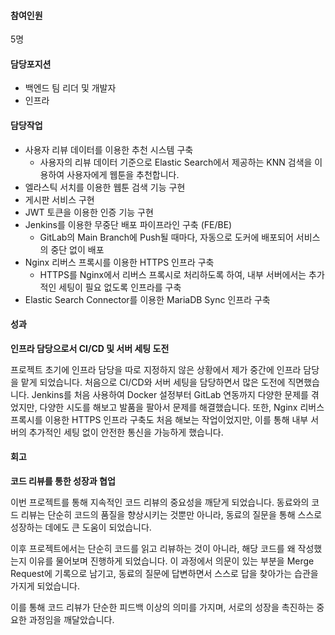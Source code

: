 #### 참여인원 
5명

#### 담당포지션
- 백엔드 팀 리더 및 개발자
- 인프라


#### 담당작업
- 사용자 리뷰 데이터를 이용한 추천 시스템 구축
    - 사용자의 리뷰 데이터 기준으로 Elastic Search에서 제공하는 KNN 검색을 이용하여 사용자에게 웹툰을 추천합니다.
- 엘라스틱 서치를 이용한 웹툰 검색 기능 구현
- 게시판 서비스 구현
- JWT 토큰을 이용한 인증 기능 구현
- Jenkins를 이용한 무중단 배포 파이프라인 구축 (FE/BE)
    - GitLab의 Main Branch에 Push될 때마다, 자동으로 도커에 배포되어 서비스의 중단 없이 배포
- Nginx 리버스 프록시를 이용한 HTTPS 인프라 구축
    - HTTPS를 Nginx에서 리버스 프록시로 처리하도록 하여, 내부 서버에서는 추가적인 세팅이 필요 없도록 인프라를 구축
- Elastic Search Connector를 이용한 MariaDB Sync 인프라 구축

#### 성과

**인프라 담당으로서 CI/CD 및 서버 세팅 도전**

프로젝트 초기에 인프라 담당을 따로 지정하지 않은 상황에서 제가 중간에 인프라 담당을 맡게 되었습니다. 
처음으로 CI/CD와 서버 세팅을 담당하면서 많은 도전에 직면했습니다. 
Jenkins를 처음 사용하여 Docker 설정부터 GitLab 연동까지 다양한 문제를 겪었지만, 다양한 시도를 해보고 발품을 팔아서 문제를 해결했습니다. 또한, Nginx 리버스 프록시를 이용한 HTTPS 인프라 구축도 처음 해보는 작업이었지만, 이를 통해 내부 서버의 추가적인 세팅 없이 안전한 통신을 가능하게 했습니다.

#### 회고 

**코드 리뷰를 통한 성장과 협업**

이번 프로젝트를 통해 지속적인 코드 리뷰의 중요성을 깨닫게 되었습니다. 동료와의 코드 리뷰는 단순히 코드의 품질을 향상시키는 것뿐만 아니라, 동료의 질문을 통해 스스로 성장하는 데에도 큰 도움이 되었습니다.

이후 프로젝트에서는 단순히 코드를 읽고 리뷰하는 것이 아니라, 해당 코드를 왜 작성했는지 이유를 물어보며 진행하게 되었습니다. 이 과정에서 의문이 있는 부분을 Merge Request에 기록으로 남기고, 동료의 질문에 답변하면서 스스로 답을 찾아가는 습관을 가지게 되었습니다.

이를 통해 코드 리뷰가 단순한 피드백 이상의 의미를 가지며, 서로의 성장을 촉진하는 중요한 과정임을 깨달았습니다.
